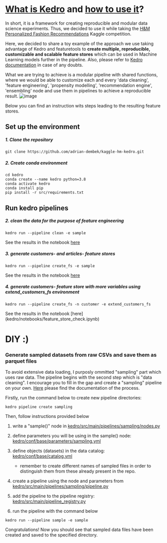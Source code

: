 # [What is Kedro](https://kedro.readthedocs.io/en/stable/introduction/introduction.html) and [how to use it](https://kedro.readthedocs.io/en/stable/tutorial/spaceflights_tutorial.html)? 

In short, it is a framework for creating reproducible and modular data science experiments. Thus, we decided to use it while taking the [H&M Personalized Fashion Recommendations](https://www.kaggle.com/competitions/h-and-m-personalized-fashion-recommendations) Kaggle competition. 

Here, we decided to share a toy example of the approach we use taking advantage of Kedro and featuretools to **create multiple, reproducible, customizable and scalable feature stores** which can be used in Machine Learning models further in the pipeline. Also, please refer to [Kedro documentation](https://kedro.readthedocs.io/en/stable/index.html) in case of any doubts. 

What we are trying to achieve is a modular pipeline with shared functions, where we would be able to customize each and every 'data cleaning', 'feature engineering', 'propensity modelling', 'recommendation engine', 'ensembling' node and use them in pipelines to achieve a reproducible result.
![image](https://user-images.githubusercontent.com/24912552/164473659-11deebbd-2bc5-4684-8f19-767d4ab4b9fa.png)


Below you can find an instruction wits steps leading to the resulting feature stores.

## Set up the environment

##### 1. Clone the repository
```
git clone https://github.com/adrian-dembek/kaggle-hm-kedro.git
```

##### 2. Create conda environment

```
cd kedro
conda create --name kedro python=3.8
conda activate kedro
conda install pip
pip install -r src/requirements.txt
```

## Run kedro pipelines

##### 2. clean the data for the purpose of feature engineering
```
kedro run --pipeline clean -e sample
```
See the results in the notebook [here](kedro/notebooks/data_check.ipynb)

##### 3. generate customers- and articles- feature stores
```
kedro run --pipeline create_fs -e sample
```
See the results in the notebook [here](kedro/notebooks/feature_store_check.ipynb)

##### 4. generate customers- feature store with more variables using extend_customers_fs environment
 ```
kedro run --pipeline create_fs -n customer -e extend_customers_fs
 ```
See the results in the notebook [here] (kedro/notebooks/feature_store_check.ipynb) 


# 
# DIY :) 

### Generate sampled datasets from raw CSVs and save them as parquet files
To avoid extensive data loading, I purposly ommitted "sampling" part which uses raw data. 
The pipeline begins with the second step which is "data cleaning". 
I encourage you to fill in the gap and create a "sampling" pipeline on your own. 
[Here](https://kedro.readthedocs.io/en/stable/tutorial/create_pipelines.html) please find the documentation of the process.

Firstly, run the command below to create new pipeline directories:

```
kedro pipeline create sampling
```
Then, follow instructions provided below

1. write a "sample()" node in [kedro/src/main/pipelines/sampling/nodes.py](kedro/src/main/pipelines/sampling/nodes.py)
    
2. define parameters you will be using in the sample() node: [kedro/conf/base/parameters/sampling.yml](kedro/conf/base/parameters/sampling.yml)
    
3. define objects (datasets) in the data catalog: [kedro/conf/base/catalog.yml](kedro/conf/base/catalog.yml)
   - remember to create different names of sampled files in order to distinguish them from these already present in the repo.
    
4. create a pipeline using the node and parameters from [kedro/src/main/pipelines/sampling/pipeline.py](kedro/src/main/pipelines/sampling/pipeline.py)
    
5. add the pipeline to the pipeline registry: [kedro/src/main/pipeline_registry.py](kedro/src/main/pipeline_registry.py)
    
6. run the pipeline with the command below
    
```
kedro run --pipeline sample -e sample
```
Congratulations! Now you should see that sampled data files have been created and saved to the specified directory.

